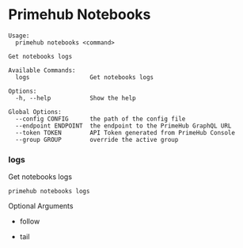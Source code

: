 
# Primehub Notebooks

```
Usage: 
  primehub notebooks <command>

Get notebooks logs

Available Commands:
  logs                 Get notebooks logs

Options:
  -h, --help           Show the help

Global Options:
  --config CONFIG      the path of the config file
  --endpoint ENDPOINT  the endpoint to the PrimeHub GraphQL URL
  --token TOKEN        API Token generated from PrimeHub Console
  --group GROUP        override the active group

```


### logs

Get notebooks logs


```
primehub notebooks logs
```
 



Optional Arguments

* follow

* tail

 


 
